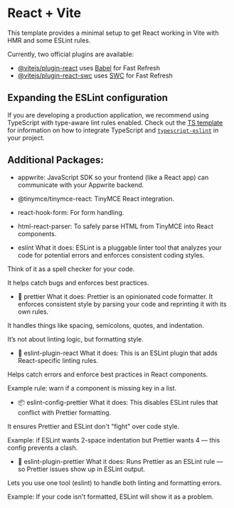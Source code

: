 # React + Vite

This template provides a minimal setup to get React working in Vite with HMR and some ESLint rules.

Currently, two official plugins are available:

- [@vitejs/plugin-react](https://github.com/vitejs/vite-plugin-react/blob/main/packages/plugin-react) uses [Babel](https://babeljs.io/) for Fast Refresh
- [@vitejs/plugin-react-swc](https://github.com/vitejs/vite-plugin-react/blob/main/packages/plugin-react-swc) uses [SWC](https://swc.rs/) for Fast Refresh

## Expanding the ESLint configuration

If you are developing a production application, we recommend using TypeScript with type-aware lint rules enabled. Check out the [TS template](https://github.com/vitejs/vite/tree/main/packages/create-vite/template-react-ts) for information on how to integrate TypeScript and [`typescript-eslint`](https://typescript-eslint.io) in your project.

## Additional Packages:

- appwrite: JavaScript SDK so your frontend (like a React app) can communicate with your Appwrite backend.

- @tinymce/tinymce-react: TinyMCE React integration.

- react-hook-form: For form handling.

- html-react-parser: To safely parse HTML from TinyMCE into React components.

- eslint
  What it does:
  ESLint is a pluggable linter tool that analyzes your code for potential errors and enforces consistent coding styles.

Think of it as a spell checker for your code.

It helps catch bugs and enforces best practices.

- 🎨 prettier
  What it does:
  Prettier is an opinionated code formatter. It enforces consistent style by parsing your code and reprinting it with its own rules.

It handles things like spacing, semicolons, quotes, and indentation.

It’s not about linting logic, but formatting style.

- 🔌 eslint-plugin-react
  What it does:
  This is an ESLint plugin that adds React-specific linting rules.

Helps catch errors and enforce best practices in React components.

Example rule: warn if a component is missing key in a list.

- 📦 eslint-config-prettier
  What it does:
  This disables ESLint rules that conflict with Prettier formatting.

It ensures Prettier and ESLint don't "fight" over code style.

Example: if ESLint wants 2-space indentation but Prettier wants 4 — this config prevents a clash.

- 🎯 eslint-plugin-prettier
  What it does:
  Runs Prettier as an ESLint rule — so Prettier issues show up in ESLint output.

Lets you use one tool (eslint) to handle both linting and formatting errors.

Example: If your code isn't formatted, ESLint will show it as a problem.
